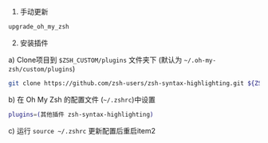 1. 手动更新
```bash
upgrade_oh_my_zsh
```

2. 安装插件

a) Clone项目到 `$ZSH_CUSTOM/plugins` 文件夹下 (默认为 `~/.oh-my-zsh/custom/plugins`)

```bash
git clone https://github.com/zsh-users/zsh-syntax-highlighting.git ${ZSH_CUSTOM:-~/.oh-my-zsh/custom}/plugins/zsh-syntax-highlighting
```

b) 在 Oh My Zsh 的配置文件 (`~/.zshrc`)中设置

```bash
plugins=(其他插件 zsh-syntax-highlighting)
```
c) 运行 `source ~/.zshrc` 更新配置后重启item2

